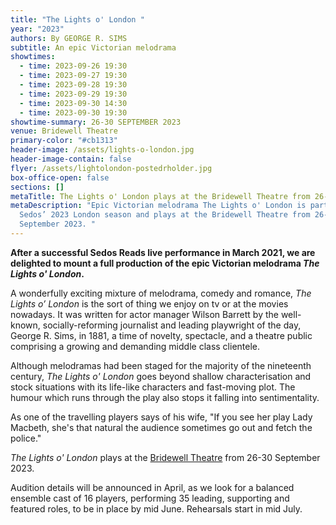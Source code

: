 ```yaml
---
title: "The Lights o' London "
year: "2023"
authors: By GEORGE R. SIMS
subtitle: An epic Victorian melodrama
showtimes:
  - time: 2023-09-26 19:30
  - time: 2023-09-27 19:30
  - time: 2023-09-28 19:30
  - time: 2023-09-29 19:30
  - time: 2023-09-30 14:30
  - time: 2023-09-30 19:30
showtime-summary: 26-30 SEPTEMBER 2023
venue: Bridewell Theatre
primary-color: "#cb1313"
header-image: /assets/lights-o-london.jpg
header-image-contain: false
flyer: /assets/lightolondon-postedrholder.jpg
box-office-open: false
sections: []
metaTitle: The Lights o' London plays at the Bridewell Theatre from 26-30 September 2023
metaDescription: "Epic Victorian melodrama The Lights o' London is part of
  Sedos’ 2023 London season and plays at the Bridewell Theatre from 26-30
  September 2023. "
---
```

**After a successful Sedos Reads live performance in March 2021, we are delighted to mount a full production of the epic Victorian melodrama *The Lights o' London*.**

A wonderfully exciting mixture of melodrama, comedy and romance, *The Lights o’ London* is the sort of thing we enjoy on tv or at the movies nowadays. It was written for actor manager Wilson Barrett by the well-known, socially-reforming journalist and leading playwright of the day, George R. Sims, in 1881, a time of novelty, spectacle, and a theatre public comprising a growing and demanding middle class clientele.

Although melodramas had been staged for the majority of the nineteenth century, *The Lights o' London* goes beyond shallow characterisation and stock situations with its life-like characters and fast-moving plot. The humour which runs through the play also stops it falling into sentimentality.

As one of the travelling players says of his wife, "If you see her play Lady Macbeth, she's that natural the audience sometimes go out and fetch the police."

*The Lights o' London* plays at the [Bridewell Theatre](https://sedos.co.uk/venues/bridewell) from 26-30 September 2023.

Audition details will be announced in April, as we look for a balanced ensemble cast of 16 players, performing 35 leading, supporting and featured roles, to be in place by mid June. Rehearsals start in mid July.